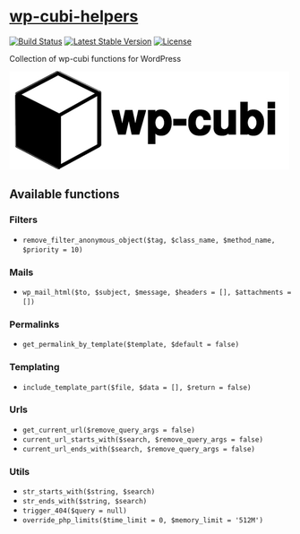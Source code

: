 # [wp-cubi-helpers](https://github.com/globalis-ms/wp-cubi-helpers)

[![Build Status](https://travis-ci.org/globalis-ms/wp-cubi-helpers.svg?branch=master)](https://travis-ci.org/globalis-ms/wp-cubi-helpers)
[![Latest Stable Version](https://poser.pugx.org/globalis/wp-cubi-helpers/v/stable)](https://packagist.org/packages/globalis/wp-cubi-helpers)
[![License](https://poser.pugx.org/globalis/wp-cubi-helpers/license)](https://github.com/globalis-ms/wp-cubi-helpers/blob/master/LICENSE.md)

Collection of wp-cubi functions for WordPress

[![wp-cubi](https://github.com/wp-globalis-tools/wp-cubi-logo/raw/master/wp-cubi-500x175.jpg)](https://github.com/globalis-ms/wp-cubi/)

## Available functions

### Filters

- `remove_filter_anonymous_object($tag, $class_name, $method_name, $priority = 10)`

### Mails

- `wp_mail_html($to, $subject, $message, $headers = [], $attachments = [])`

### Permalinks

- `get_permalink_by_template($template, $default = false)`

### Templating

- `include_template_part($file, $data = [], $return = false)`

### Urls

- `get_current_url($remove_query_args = false)`
- `current_url_starts_with($search, $remove_query_args = false)`
- `current_url_ends_with($search, $remove_query_args = false)`

### Utils

- `str_starts_with($string, $search)`
- `str_ends_with($string, $search)`
- `trigger_404($query = null)`
- `override_php_limits($time_limit = 0, $memory_limit = '512M')`
